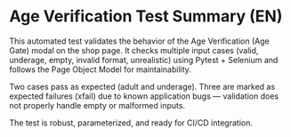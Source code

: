 # Age Verification Test Summary (EN)

This automated test validates the behavior of the Age Verification (Age Gate) modal on the shop page.
It checks multiple input cases (valid, underage, empty, invalid format, unrealistic) using Pytest + Selenium and follows the Page Object Model for maintainability.

Two cases pass as expected (adult and underage).
Three are marked as expected failures (xfail) due to known application bugs — validation does not properly handle empty or malformed inputs.

The test is robust, parameterized, and ready for CI/CD integration.